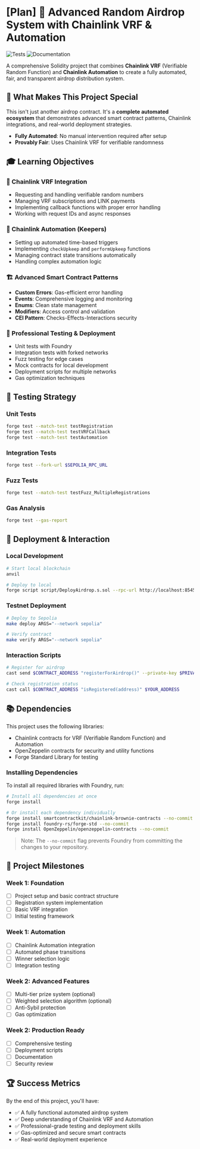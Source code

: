 # [Plan] 🎯 Advanced Random Airdrop System with Chainlink VRF & Automation

![Tests](https://github.com/DappScout/LotteryProtocol/actions/workflows/tests.yml/badge.svg)
![Documentation](https://github.com/DappScout/LotteryProtocol/actions/workflows/docs.yml/badge.svg)

A comprehensive Solidity project that combines **Chainlink VRF** (Verifiable Random Function) and **Chainlink Automation** to create a fully automated, fair, and transparent airdrop distribution system.

## 🌟 What Makes This Project Special

This isn't just another airdrop contract. It's a **complete automated ecosystem** that demonstrates advanced smart contract patterns, Chainlink integrations, and real-world deployment strategies.

- **Fully Automated**: No manual intervention required after setup
- **Provably Fair**: Uses Chainlink VRF for verifiable randomness

## 🎓 Learning Objectives

### 🔗 Chainlink VRF Integration
- Requesting and handling verifiable random numbers
- Managing VRF subscriptions and LINK payments
- Implementing callback functions with proper error handling
- Working with request IDs and async responses

### 🤖 Chainlink Automation (Keepers)
- Setting up automated time-based triggers
- Implementing `checkUpkeep` and `performUpkeep` functions
- Managing contract state transitions automatically
- Handling complex automation logic

### 🏗️ Advanced Smart Contract Patterns
- **Custom Errors**: Gas-efficient error handling
- **Events**: Comprehensive logging and monitoring
- **Enums**: Clean state management
- **Modifiers**: Access control and validation
- **CEI Pattern**: Checks-Effects-Interactions security

### 🧪 Professional Testing & Deployment
- Unit tests with Foundry
- Integration tests with forked networks
- Fuzz testing for edge cases
- Mock contracts for local development
- Deployment scripts for multiple networks
- Gas optimization techniques

## 🧪 Testing Strategy

### Unit Tests
```bash
forge test --match-test testRegistration
forge test --match-test testVRFCallback
forge test --match-test testAutomation
```

### Integration Tests
```bash
forge test --fork-url $SEPOLIA_RPC_URL
```

### Fuzz Tests
```bash
forge test --match-test testFuzz_MultipleRegistrations
```

### Gas Analysis
```bash
forge test --gas-report
```

## 🚀 Deployment & Interaction

### Local Development
```bash
# Start local blockchain
anvil

# Deploy to local
forge script script/DeployAirdrop.s.sol --rpc-url http://localhost:8545 --broadcast
```

### Testnet Deployment
```bash
# Deploy to Sepolia
make deploy ARGS="--network sepolia"

# Verify contract
make verify ARGS="--network sepolia"
```

### Interaction Scripts
```bash
# Register for airdrop
cast send $CONTRACT_ADDRESS "registerForAirdrop()" --private-key $PRIVATE_KEY

# Check registration status
cast call $CONTRACT_ADDRESS "isRegistered(address)" $YOUR_ADDRESS
```

 
## 📚 Dependencies

This project uses the following libraries:
- Chainlink contracts for VRF (Verifiable Random Function) and Automation
- OpenZeppelin contracts for security and utility functions
- Forge Standard Library for testing

### Installing Dependencies

To install all required libraries with Foundry, run:

```bash
# Install all dependencies at once
forge install

# Or install each dependency individually
forge install smartcontractkit/chainlink-brownie-contracts --no-commit
forge install foundry-rs/forge-std --no-commit
forge install OpenZeppelin/openzeppelin-contracts --no-commit
```

> Note: The `--no-commit` flag prevents Foundry from committing the changes to your repository.

## 🎯 Project Milestones

### Week 1: Foundation
- [ ] Project setup and basic contract structure
- [ ] Registration system implementation
- [ ] Basic VRF integration
- [ ] Initial testing framework

### Week 1: Automation
- [ ] Chainlink Automation integration
- [ ] Automated phase transitions
- [ ] Winner selection logic
- [ ] Integration testing

### Week 2: Advanced Features 
- [ ] Multi-tier prize system (optional)
- [ ] Weighted selection algorithm (optional)
- [ ] Anti-Sybil protection
- [ ] Gas optimization

### Week 2: Production Ready
- [ ] Comprehensive testing
- [ ] Deployment scripts
- [ ] Documentation
- [ ] Security review

## 🏆 Success Metrics

By the end of this project, you'll have:
- ✅ A fully functional automated airdrop system
- ✅ Deep understanding of Chainlink VRF and Automation
- ✅ Professional-grade testing and deployment skills
- ✅ Gas-optimized and secure smart contracts
- ✅ Real-world deployment experience

